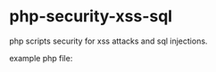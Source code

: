 # php-security-xss-sql
php scripts security for xss attacks and sql injections.

example php file:

<?php
require_once('sec.php');
?>
